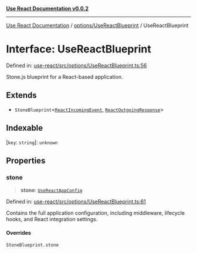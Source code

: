 [**Use React Documentation v0.0.2**](../../../README.md)

***

[Use React Documentation](../../../modules.md) / [options/UseReactBlueprint](../README.md) / UseReactBlueprint

# Interface: UseReactBlueprint

Defined in: [use-react/src/options/UseReactBlueprint.ts:56](https://github.com/stonemjs/use-react/blob/d8ec502192c16b8752fc9e1bf85bd5600bcf9813/src/options/UseReactBlueprint.ts#L56)

Stone.js blueprint for a React-based application.

## Extends

- `StoneBlueprint`\<[`ReactIncomingEvent`](../../../declarations/type-aliases/ReactIncomingEvent.md), [`ReactOutgoingResponse`](../../../declarations/type-aliases/ReactOutgoingResponse.md)\>

## Indexable

\[`key`: `string`\]: `unknown`

## Properties

### stone

> **stone**: [`UseReactAppConfig`](UseReactAppConfig.md)

Defined in: [use-react/src/options/UseReactBlueprint.ts:61](https://github.com/stonemjs/use-react/blob/d8ec502192c16b8752fc9e1bf85bd5600bcf9813/src/options/UseReactBlueprint.ts#L61)

Contains the full application configuration, including middleware,
lifecycle hooks, and React integration settings.

#### Overrides

`StoneBlueprint.stone`
